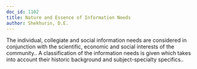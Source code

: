```yaml
---
doc_id: 1102
title: Nature and Essence of Information Needs
author: Shekhurin, D.E.
---
```


The individual, collegiate and social information needs are considered in
conjunction with the scientific, economic and social interests of the
community..  A classification of the information needs is given which takes
into account their historic background and subject-specialty specifics..